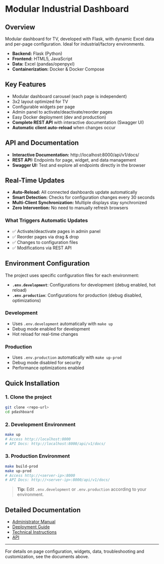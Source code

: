 # Modular Industrial Dashboard

## Overview

Modular dashboard for TV, developed with Flask, with dynamic Excel data and per-page configuration. Ideal for industrial/factory environments.

- **Backend:** Flask (Python)
- **Frontend:** HTML5, JavaScript
- **Data:** Excel (pandas/openpyxl)
- **Containerization:** Docker & Docker Compose

## Key Features
- Modular dashboard carousel (each page is independent)
- 3x2 layout optimized for TV
- Configurable widgets per page
- Admin panel to activate/deactivate/reorder pages
- Easy Docker deployment (dev and production)
- **Complete REST API** with interactive documentation (Swagger UI)
- **Automatic client auto-reload** when changes occur

## API and Documentation
- **Interactive Documentation:** http://localhost:8000/api/v1/docs/
- **REST API:** Endpoints for page, widget, and data management
- **Swagger UI:** Test and explore all endpoints directly in the browser

## Real-Time Updates
- **Auto-Reload:** All connected dashboards update automatically
- **Smart Detection:** Checks for configuration changes every 30 seconds
- **Multi-Client Synchronization:** Multiple displays stay synchronized
- **Zero Intervention:** No need to manually refresh browsers

### What Triggers Automatic Updates
- ✅ Activate/deactivate pages in admin panel
- ✅ Reorder pages via drag & drop
- ✅ Changes to configuration files
- ✅ Modifications via REST API

## Environment Configuration

The project uses specific configuration files for each environment:

- **`.env.development`**: Configurations for development (debug enabled, hot reload)
- **`.env.production`**: Configurations for production (debug disabled, optimizations)

### Development
- Uses `.env.development` automatically with `make up`
- Debug mode enabled for development
- Hot reload for real-time changes

### Production  
- Uses `.env.production` automatically with `make up-prod`
- Debug mode disabled for security
- Performance optimizations enabled

## Quick Installation

### 1. Clone the project
```bash
git clone <repo-url>
cd pdashboard
```

### 2. Development Environment
```bash
make up
# Access http://localhost:8000
# API Docs: http://localhost:8000/api/v1/docs/
```

### 3. Production Environment
```bash
make build-prod
make up-prod
# Access http://<server-ip>:8000
# API Docs: http://<server-ip>:8000/api/v1/docs/
```

> **Tip:** Edit `.env.development` or `.env.production` according to your environment.

## Detailed Documentation
- [Administrator Manual](docs/ADMIN.md)
- [Deployment Guide](docs/DEPLOYMENT.md)
- [Technical Instructions](docs/instructions.md)
- [API](docs/API.md)

---

For details on page configuration, widgets, data, troubleshooting and customization, see the documents above. 